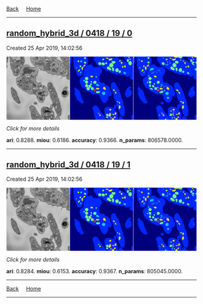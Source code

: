 
[Back](..)&nbsp;&nbsp;&nbsp;&nbsp;&nbsp;[Home](https://leapmanlab.github.io/snapshots)

---

<div class="summary"><a href="0"><h2>random_hybrid_3d / 0418 / 19 / 0</h2></a><p>Created 25 Apr 2019, 14:02:56
</p><a href="0"><img src="0/media/summary.png" align="center"></a><p>
<i>Click for more details</i>
</p></div>

**ari**: 0.8288. **miou**: 0.6186. **accuracy**: 0.9366. **n_params**: 806578.0000. 

---

<div class="summary"><a href="1"><h2>random_hybrid_3d / 0418 / 19 / 1</h2></a><p>Created 25 Apr 2019, 14:02:56
</p><a href="1"><img src="1/media/summary.png" align="center"></a><p>
<i>Click for more details</i>
</p></div>

**ari**: 0.8284. **miou**: 0.6153. **accuracy**: 0.9367. **n_params**: 805045.0000. 

---

[Back](..)&nbsp;&nbsp;&nbsp;&nbsp;&nbsp;[Home](https://leapmanlab.github.io/snapshots)

---